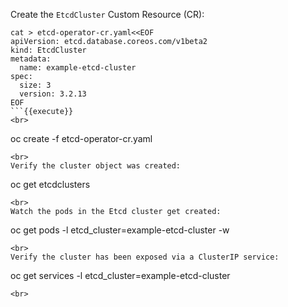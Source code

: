 Create the `EtcdCluster` Custom Resource (CR):

```
cat > etcd-operator-cr.yaml<<EOF
apiVersion: etcd.database.coreos.com/v1beta2
kind: EtcdCluster
metadata:
  name: example-etcd-cluster
spec:
  size: 3
  version: 3.2.13
EOF
```{{execute}}
<br>
```
oc create -f etcd-operator-cr.yaml
```{{execute}}
<br>
Verify the cluster object was created:

```
oc get etcdclusters
```{{execute}}
<br>
Watch the pods in the Etcd cluster get created:

```
oc get pods -l etcd_cluster=example-etcd-cluster -w
```{{execute}}
<br>
Verify the cluster has been exposed via a ClusterIP service:

```
oc get services -l etcd_cluster=example-etcd-cluster
```{{execute}}
<br>